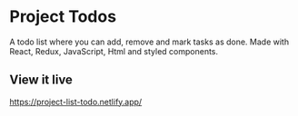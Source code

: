 # Project Todos

A todo list where you can add, remove and mark tasks as done.
Made with React, Redux, JavaScript, Html and styled components.

## View it live
https://project-list-todo.netlify.app/

